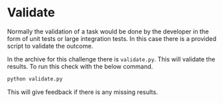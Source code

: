# Validate

Normally the validation of a task would be done by the developer in the form of unit tests or large integration tests.
In this case there is a provided script to validate the outcome.

In the archive for this challenge there is `validate.py`.
This will validate the results.
To run this check with the below command.
```sh
python validate.py
```

This will give feedback if there is any missing results.

